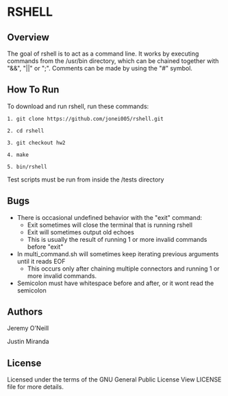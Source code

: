 RSHELL
======

Overview
--------
The goal of rshell is to act as a command line. It works by executing commands from the /usr/bin directory, which can be chained together with "&&", "||" or ";". Comments can be made by using the "#" symbol.  

How To Run
----------
To download and run rshell, run these commands:
```
1. git clone https://github.com/jonei005/rshell.git

2. cd rshell

3. git checkout hw2

4. make

5. bin/rshell
```
Test scripts must be run from inside the /tests directory

Bugs
----
- There is occasional undefined behavior with the "exit" command:
	- Exit sometimes will close the terminal that is running rshell 
	- Exit will sometimes output old echoes
	- This is usually the result of running 1 or more invalid commands before "exit"
- In multi_command.sh will sometimes keep iterating previous arguments until it reads EOF
    - This occurs only after chaining multiple connectors and running 1 or more invalid commands.
- Semicolon must have whitespace before and after, or it wont read the semicolon

Authors
-------
Jeremy O'Neill

Justin Miranda

License
-------
Licensed under the terms of the GNU General Public License
View LICENSE file for more details.




